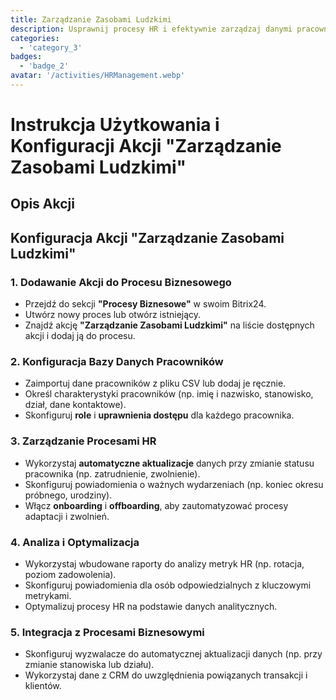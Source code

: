 ```yaml
---
title: Zarządzanie Zasobami Ludzkimi
description: Usprawnij procesy HR i efektywnie zarządzaj danymi pracowników.
categories: 
  - 'category_3'
badges: 
  - 'badge_2'
avatar: '/activities/HRManagement.webp'
---
```

# Instrukcja Użytkowania i Konfiguracji Akcji "Zarządzanie Zasobami Ludzkimi"

## Opis Akcji

## **Konfiguracja Akcji "Zarządzanie Zasobami Ludzkimi"**

### 1. Dodawanie Akcji do Procesu Biznesowego
- Przejdź do sekcji **"Procesy Biznesowe"** w swoim Bitrix24.
- Utwórz nowy proces lub otwórz istniejący.
- Znajdź akcję **"Zarządzanie Zasobami Ludzkimi"** na liście dostępnych akcji i dodaj ją do procesu.

### 2. Konfiguracja Bazy Danych Pracowników
- Zaimportuj dane pracowników z pliku CSV lub dodaj je ręcznie.
- Określ charakterystyki pracowników (np. imię i nazwisko, stanowisko, dział, dane kontaktowe).
- Skonfiguruj **role** i **uprawnienia dostępu** dla każdego pracownika.

### 3. Zarządzanie Procesami HR
- Wykorzystaj **automatyczne aktualizacje** danych przy zmianie statusu pracownika (np. zatrudnienie, zwolnienie).
- Skonfiguruj powiadomienia o ważnych wydarzeniach (np. koniec okresu próbnego, urodziny).
- Włącz **onboarding** i **offboarding**, aby zautomatyzować procesy adaptacji i zwolnień.

### 4. Analiza i Optymalizacja
- Wykorzystaj wbudowane raporty do analizy metryk HR (np. rotacja, poziom zadowolenia).
- Skonfiguruj powiadomienia dla osób odpowiedzialnych z kluczowymi metrykami.
- Optymalizuj procesy HR na podstawie danych analitycznych.

### 5. Integracja z Procesami Biznesowymi
- Skonfiguruj wyzwalacze do automatycznej aktualizacji danych (np. przy zmianie stanowiska lub działu).
- Wykorzystaj dane z CRM do uwzględnienia powiązanych transakcji i klientów.
